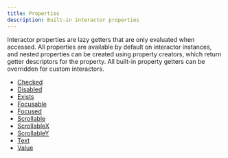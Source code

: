 ```yaml
---
title: Properties
description: Built-in interactor properties
---
```


Interactor properties are lazy getters that are only evaluated when
accessed. All properties are available by default on interactor instances, and
nested properties can be created using property creators, which return getter
descriptors for the property. All built-in property getters can be overridden
for custom interactors.

- [Checked](/properties/checked)
- [Disabled](/properties/disabled)
- [Exists](/properties/exists)
- [Focusable](/properties/focusable)
- [Focused](/properties/focused)
- [Scrollable](/properties/scrollable)
- [ScrollableX](/properties/scrollablex)
- [ScrollableY](/properties/scrollabley)
- [Text](/properties/text)
- [Value](/properties/value)
